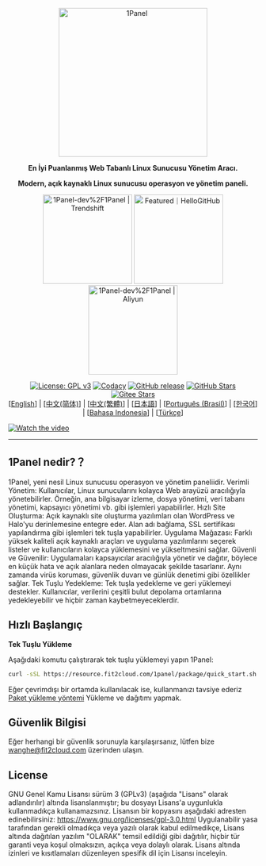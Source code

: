 <p align="center"><a href="https://1panel.cn"><img src="http://1panel.oss-cn-hangzhou.aliyuncs.com/img/1panel-logo.png" alt="1Panel" width="300" /></a></p>
<p align="center"><b>En İyi Puanlanmış Web Tabanlı Linux Sunucusu Yönetim Aracı.</b></p>
<p align="center"><b>Modern, açık kaynaklı Linux sunucusu operasyon ve yönetim paneli.</b></p>
<p align="center">
  <a href="https://trendshift.io/repositories/2462" target="_blank"><img src="https://trendshift.io/api/badge/repositories/2462" alt="1Panel-dev%2F1Panel | Trendshift" style="width: 180px; height: auto;" /></a>
  <a href="https://hellogithub.com/repository/71791baf930149ac9b84e1acf186573f" target="_blank"><img src="https://api.hellogithub.com/v1/widgets/recommend.svg?rid=71791baf930149ac9b84e1acf186573f&claim_uid=p8vB3kP5CMrthiL&theme=dark&theme=neutral" alt="Featured｜HelloGitHub" style="width: 180px; height: auto;" /></a>
  <a href="https://market.aliyun.com/products/53690006/cmjj00062740.html?userCode=kmemb8jp" target="_blank"><img src="https://img.alicdn.com/imgextra/i2/O1CN01H5JIwY1rZ0OobDjnJ_!!6000000005644-2-tps-1000-216.png" alt="1Panel-dev%2F1Panel | Aliyun" style="width: 180px; height: auto;" /></a>
</p>
<p align="center">
  <a href="https://www.gnu.org/licenses/gpl-3.0.html"><img src="https://shields.io/github/license/1Panel-dev/1Panel?color=%231890FF" alt="License: GPL v3"></a>
  <a href="https://app.codacy.com/gh/1Panel-dev/1Panel?utm_source=github.com&utm_medium=referral&utm_content=1Panel-dev/1Panel&utm_campaign=Badge_Grade_Dashboard"><img src="https://app.codacy.com/project/badge/Grade/da67574fd82b473992781d1386b937ef" alt="Codacy"></a>
  <a href="https://github.com/1Panel-dev/1Panel/releases"><img src="https://img.shields.io/github/v/release/1Panel-dev/1Panel" alt="GitHub release"></a>
  <a href="https://github.com/1Panel-dev/1Panel"><img src="https://img.shields.io/github/stars/1Panel-dev/1Panel?color=%231890FF&style=flat-square" alt="GitHub Stars"></a>
  <a href="https://gitee.com/fit2cloud-feizhiyun/1Panel"><img src="https://gitee.com/fit2cloud-feizhiyun/1Panel/badge/star.svg?theme=gvp" alt="Gitee Stars"></a><br>
  [<a href="/README.md">English</a>] | [<a href="/docs/README.zh-Hans.md">中文(简体)</a>] | [<a href="/docs/README.zh-Hant.md">中文(繁體)</a>] | [<a href="/docs/README.ja.md">日本語</a>] | [<a href="/docs/README.pt-br.md">Português (Brasil)</a>] | [<a href="/docs/README.ko.md">한국어</a>] | [<a href="/docs/README.id.md">Bahasa Indonesia</a>] | [<a href="/docs/README.tr.md">Türkçe</a >]
</p>

[![Watch the video](https://resource.fit2cloud.com/1panel/img/overview_video.png)](https://www.bilibili.com/video/BV1Mt421n7LZ/)

------------------------------
## 1Panel nedir?？

1Panel, yeni nesil Linux sunucusu operasyon ve yönetim paneliidir.
Verimli Yönetim: Kullanıcılar, Linux sunucularını kolayca Web arayüzü aracılığıyla yönetebilirler. Örneğin, ana bilgisayar izleme, dosya yönetimi, veri tabanı yönetimi, kapsayıcı yönetimi vb. gibi işlemleri yapabilirler.
Hızlı Site Oluşturma: Açık kaynaklı site oluşturma yazılımları olan WordPress ve Halo'yu derinlemesine entegre eder. Alan adı bağlama, SSL sertifikası yapılandırma gibi işlemleri tek tuşla yapabilirler.
Uygulama Mağazası: Farklı yüksek kaliteli açık kaynaklı araçları ve uygulama yazılımlarını seçerek listeler ve kullanıcıların kolayca yüklemesini ve yükseltmesini sağlar.
Güvenli ve Güvenilir: Uygulamaları kapsayıcılar aracılığıyla yönetir ve dağıtır, böylece en küçük hata ve açık alanlara neden olmayacak şekilde tasarlanır. Aynı zamanda virüs koruması, güvenlik duvarı ve günlük denetimi gibi özellikler sağlar.
Tek Tuşlu Yedekleme: Tek tuşla yedekleme ve geri yüklemeyi destekler. Kullanıcılar, verilerini çeşitli bulut depolama ortamlarına yedekleyebilir ve hiçbir zaman kaybetmeyeceklerdir.

## Hızlı Başlangıç

**Tek Tuşlu Yükleme**

Aşağıdaki komutu çalıştırarak tek tuşlu yüklemeyi yapın 1Panel:

```sh
curl -sSL https://resource.fit2cloud.com/1panel/package/quick_start.sh -o quick_start.sh && sudo bash quick_start.sh
```

Eğer çevrimdışı bir ortamda kullanılacak ise, kullanmanızı tavsiye ederiz [Paket yükleme yöntemi](https://1panel.cn/docs/installation/package_installation/) Yükleme ve dağıtımı yapmak.


## Güvenlik Bilgisi


Eğer herhangi bir güvenlik sorunuyla karşılaşırsanız, lütfen bize wanghe@fit2cloud.com üzerinden ulaşın.


## License

GNU Genel Kamu Lisansı sürüm 3 (GPLv3) (aşağıda "Lisans" olarak adlandırılır) altında lisanslanmıştır; bu dosyayı Lisans'a uygunlukla kullanmadıkça kullanamazsınız. Lisansın bir kopyasını aşağıdaki adresten edinebilirsiniz:
https://www.gnu.org/licenses/gpl-3.0.html
Uygulanabilir yasa tarafından gerekli olmadıkça veya yazılı olarak kabul edilmedikçe, Lisans altında dağıtılan yazılım "OLARAK" temsil edildiği gibi dağıtılır, hiçbir tür garanti veya koşul olmaksızın, açıkça veya dolaylı olarak. Lisans altında izinleri ve kısıtlamaları düzenleyen spesifik dil için Lisansı inceleyin.
